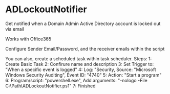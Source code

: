 # ADLockoutNotifier
Get notified when a Domain Admin Active Directory account is locked out via email

Works with Office365

Configure Sender Email/Password, and the receiver emails within the script

You can also, create a scheduled task within task scheduler.
 Steps:
  1: Create Basic Task
  2: Confirure name and description
  3: Set Trigger to: "When a specific event is logged"
  4: Log: "Security, Source: "Microsoft Windows Security Auditing", Event ID: "4740"
  5: Action: "Start a program"
  6: Program/script: "powershell.exe", Add arguments: "-nologo -File C:\Path\ADLockoutNotifier.ps1"
  7: Finished
  

